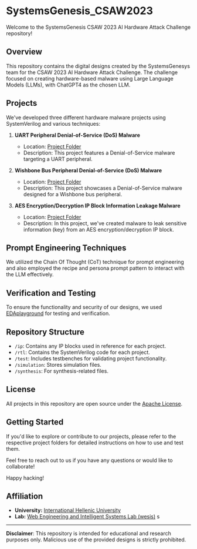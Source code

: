 # SystemsGenesis_CSAW2023

Welcome to the SystemsGenesis CSAW 2023 AI Hardware Attack Challenge repository!

## Overview

This repository contains the digital designs created by the SystemsGenesys team for the CSAW 2023 AI Hardware Attack Challenge. The challenge focused on creating hardware-based malware using Large Language Models (LLMs), with ChatGPT4 as the chosen LLM.

## Projects

We've developed three different hardware malware projects using SystemVerilog and various techniques:

1. **UART Peripheral Denial-of-Service (DoS) Malware**
   - Location: [Project Folder](/projects/UART)
   - Description: This project features a Denial-of-Service malware targeting a UART peripheral.
   
2. **Wishbone Bus Peripheral Denial-of-Service (DoS) Malware**
   - Location: [Project Folder](/projects/wishbone)
   - Description: This project showcases a Denial-of-Service malware designed for a Wishbone bus peripheral.
   
3. **AES Encryption/Decryption IP Block Information Leakage Malware**
   - Location: [Project Folder](/projects/AES)
   - Description: In this project, we've created malware to leak sensitive information (key) from an AES encryption/decryption IP block.

## Prompt Engineering Techniques

We utilized the Chain Of Thought (CoT) technique for prompt engineering and also employed the recipe and persona prompt pattern to interact with the LLM effectively.

## Verification and Testing

To ensure the functionality and security of our designs, we used [EDAplayground](https://www.edaplayground.com/) for testing and verification.

## Repository Structure

- `/ip`: Contains any IP blocks used in reference for each project.
- `/rtl`: Contains the SystemVerilog code for each project.
- `/test`: Includes testbenches for validating project functionality.
- `/simulation`: Stores simulation files.
- `/synthesis`: For synthesis-related files.

## License

All projects in this repository are open source under the [Apache License](LICENSE).

## Getting Started

If you'd like to explore or contribute to our projects, please refer to the respective project folders for detailed instructions on how to use and test them.

Feel free to reach out to us if you have any questions or would like to collaborate!

Happy hacking!


## Affiliation

- **University:** [International Hellenic University](https://www.ihu.gr/)
- **Lab:** [Web Engineering and Intelligent Systems Lab (wesis)](https://wesis.cs.ihu.gr/)
s
---

**Disclaimer**: This repository is intended for educational and research purposes only. Malicious use of the provided designs is strictly prohibited.

